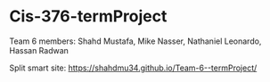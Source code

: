 # Cis-376-termProject
Team 6
members: Shahd Mustafa, Mike Nasser, Nathaniel Leonardo, Hassan Radwan


Split smart site:
 https://shahdmu34.github.io/Team-6--termProject/
